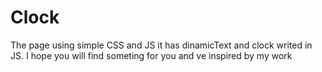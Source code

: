 # Clock
The page using simple CSS and JS it has dinamicText and clock writed in JS. I hope you will find someting for you and ve inspired by my work
